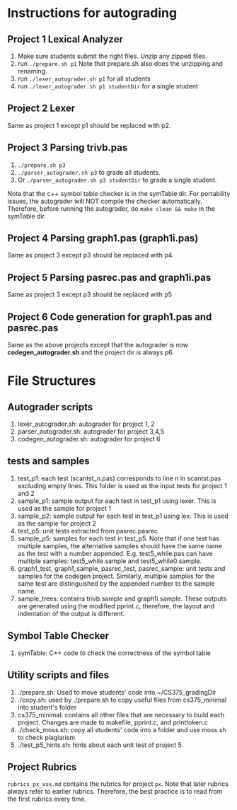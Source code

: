 # Instructions for autograding

## Project 1 Lexical Analyzer

1. Make sure students submit the right files. Unzip any zipped files.
2. run `./prepare.sh p1`
   Note that prepare.sh also does the unzipping and renaming.
3. run `./lexer_autograder.sh p1` for all students
4. run `./lexer_autograder.sh p1 studentDir` for a single student

## Project 2 Lexer

Same as project 1 except p1 should be replaced with p2.

## Project 3 Parsing trivb.pas

1. `./prepare.sh p3`
2. `./parser_autograder.sh p3` to grade all students.
3. Or `./parser_autograder.sh p3 studentDir` to grade a single student.

Note that the c++ symbol table checker is in the symTable dir.
For portability issues, the autograder will NOT compile the checker automatically.
Therefore, before running the autograder, do `make clean && make` in the symTable dir. 

## Project 4 Parsing graph1.pas (graph1i.pas)

Same as project 3 except p3 should be replaced with p4.

## Project 5 Parsing pasrec.pas and graph1i.pas

Same as project 3 except p3 should be replaced with p5

## Project 6 Code generation for graph1.pas and pasrec.pas

Same as the above projects except that the autograder is now **codegen_autograder.sh** and the project dir is always p6.

# File Structures

## Autograder scripts

1. lexer_autograder.sh: autograder for project 1, 2
2. parser_autograder.sh: autograder for project 3,4,5
3. codegen_autograder.sh: autograder for project 6

## tests and samples

1. test_p1: each test (scantst_n.pas) corresponds to line n in scantst.pas excluding empty lines. This folder is used as the input tests for project 1 and 2
2. sample_p1: sample output for each test in test_p1 using lexer. This is used as the sample for project 1
3. sample_p2: sample output for each test in test_p1 using lex. This is used as the sample for project 2
4. test_p5: unit tests extracted from pasrec.pasrec
5. sample_p5: samples for each test in test_p5. Note that if one test has multiple samples, the alternative samples should have the same name as the test with a number appended.
   E.g. test5_while.pas can have multiple samples: test5_while.sample and test5_while0.sample.
6. graph1_test, graph1_sample, pasrec_test, pasrec_sample: unit tests and samples for the codegen project. Similarly, multiple samples for the same test are distinguished by the appended number to the sample name.
7. sample_trees: contains trivb.sample and graph1i.sample. These outputs are generated using the modified pprint.c, therefore, the layout and indentation of the output is different.

## Symbol Table Checker

1. symTable: C++ code to check the correctness of the symbol table

## Utility scripts and files

1. ./prepare.sh: Used to move students' code into ~/CS375_gradingDir
2. ./copy.sh: used by ./prepare.sh to copy useful files from cs375_minimal into student's folder
3. cs375_minimal: contains all other files that are necessary to build each project. Changes are made to makefile, pprint.c, and printtoken.c
4. ./check_moss.sh: copy all students' code into a folder and use moss.sh to check plagiarism
5. ./test_p5_hints.sh: hints about each unit test of project 5.

## Project Rubrics

`rubrics_px_xxx.md` contains the rubrics for project `px`. Note that later
rubrics always refer to earlier rubrics. Therefore, the best practice is to
read from the first rubrics every time.
